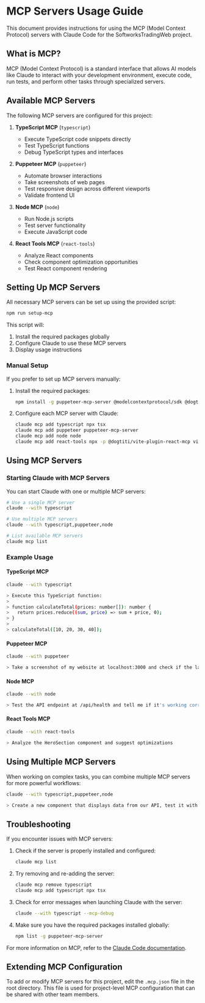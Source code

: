 # MCP Servers Usage Guide

This document provides instructions for using the MCP (Model Context Protocol) servers with Claude Code for the SoftworksTradingWeb project.

## What is MCP?

MCP (Model Context Protocol) is a standard interface that allows AI models like Claude to interact with your development environment, execute code, run tests, and perform other tasks through specialized servers.

## Available MCP Servers

The following MCP servers are configured for this project:

1. **TypeScript MCP** (`typescript`)
   - Execute TypeScript code snippets directly
   - Test TypeScript functions
   - Debug TypeScript types and interfaces

2. **Puppeteer MCP** (`puppeteer`)
   - Automate browser interactions
   - Take screenshots of web pages
   - Test responsive design across different viewports
   - Validate frontend UI

3. **Node MCP** (`node`)
   - Run Node.js scripts
   - Test server functionality
   - Execute JavaScript code

4. **React Tools MCP** (`react-tools`)
   - Analyze React components
   - Check component optimization opportunities
   - Test React component rendering

## Setting Up MCP Servers

All necessary MCP servers can be set up using the provided script:

```bash
npm run setup-mcp
```

This script will:
1. Install the required packages globally
2. Configure Claude to use these MCP servers
3. Display usage instructions

### Manual Setup

If you prefer to set up MCP servers manually:

1. Install the required packages:
   ```bash
   npm install -g puppeteer-mcp-server @modelcontextprotocol/sdk @dogtiti/vite-plugin-react-mcp
   ```

2. Configure each MCP server with Claude:
   ```bash
   claude mcp add typescript npx tsx
   claude mcp add puppeteer puppeteer-mcp-server
   claude mcp add node node
   claude mcp add react-tools npx -p @dogtiti/vite-plugin-react-mcp vite-plugin-react-mcp
   ```

## Using MCP Servers

### Starting Claude with MCP Servers

You can start Claude with one or multiple MCP servers:

```bash
# Use a single MCP server
claude --with typescript

# Use multiple MCP servers
claude --with typescript,puppeteer,node

# List available MCP servers
claude mcp list
```

### Example Usage

#### TypeScript MCP

```bash
claude --with typescript

> Execute this TypeScript function:
> 
> function calculateTotal(prices: number[]): number {
>   return prices.reduce((sum, price) => sum + price, 0);
> }
> 
> calculateTotal([10, 20, 30, 40]);
```

#### Puppeteer MCP

```bash
claude --with puppeteer

> Take a screenshot of my website at localhost:3000 and check if the layout works on mobile
```

#### Node MCP

```bash
claude --with node

> Test the API endpoint at /api/health and tell me if it's working correctly
```

#### React Tools MCP

```bash
claude --with react-tools

> Analyze the HeroSection component and suggest optimizations
```

## Using Multiple MCP Servers

When working on complex tasks, you can combine multiple MCP servers for more powerful workflows:

```bash
claude --with typescript,puppeteer,node

> Create a new component that displays data from our API, test it with sample data, and check how it renders in the browser
```

## Troubleshooting

If you encounter issues with MCP servers:

1. Check if the server is properly installed and configured:
   ```bash
   claude mcp list
   ```

2. Try removing and re-adding the server:
   ```bash
   claude mcp remove typescript
   claude mcp add typescript npx tsx
   ```

3. Check for error messages when launching Claude with the server:
   ```bash
   claude --with typescript --mcp-debug
   ```

4. Make sure you have the required packages installed globally:
   ```bash
   npm list -g puppeteer-mcp-server
   ```

For more information on MCP, refer to the [Claude Code documentation](https://docs.anthropic.com/en/docs/claude-code).

## Extending MCP Configuration

To add or modify MCP servers for this project, edit the `.mcp.json` file in the root directory. This file is used for project-level MCP configuration that can be shared with other team members.